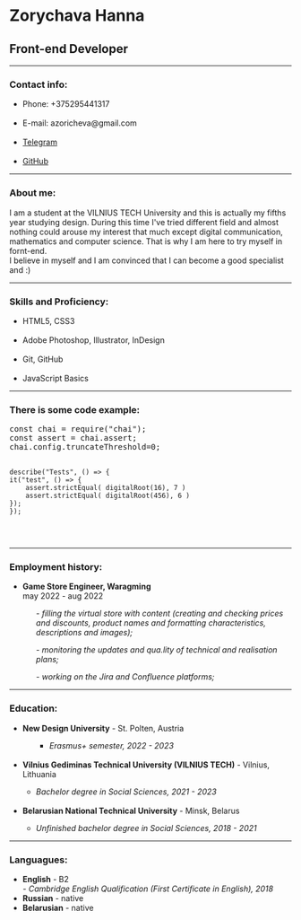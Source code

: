 <h1><strong>Zorychava Hanna</strong></h1>

<h2> Front-end Developer</h2>

_________________

<h3>Contact info:</h3>
<ul>
<li>Phone: +375295441317</li>
<br><li>E-mail: azoricheva@gmail.com </li>
<br><li><a href="https://t.me/trava_vesna">Telegram</a></li>
<br><li><a href="https://github.com/kvietacka-js">GitHub</a></li>
</ul>

_________________

<p><h3>About me:</h3>
I am a student at the VILNIUS TECH University and this is actually my fifths year studying design. During this time I've tried different field and almost nothing could arouse my interest that much except digital communication, mathematics and computer science. That is why I am here to try myself in fornt-end.
<br> I believe in myself and I am convinced that I can become a good specialist and :)
</p>

_________________

<h3>Skills and Proficiency:</h3>
<ul>
<li>HTML5, CSS3</li>
<br><li>Adobe Photoshop, Illustrator, InDesign</li>
<br><li>Git, GitHub</li>
<br><li>JavaScript Basics</li>
</ul>

_________________

<h3>There is some code example:</h3>
<p><pre>
const chai = require("chai");
const assert = chai.assert;
chai.config.truncateThreshold=0;

    describe("Tests", () => {
    it("test", () => {
        assert.strictEqual( digitalRoot(16), 7 )
        assert.strictEqual( digitalRoot(456), 6 )
    });
    }); 
</pre></p>

_________________

<h3>Employment history:</h3>
<ul>
<li><strong>Game Store Engineer, Waragming</strong></li>
 may 2022 - aug 2022
  <ul><em>-	filling the virtual store with content (creating and checking prices and discounts, product names and formatting characteristics, descriptions and images);</em></ul>
  <ul><em>-	monitoring the updates and qua.lity of technical and realisation plans;</em></ul>
  <ul><em>-	working on the Jira and Confluence platforms;</em></ul>
</ul>

_________________

<h3>Education:</h3>
<ul>
<li><strong>New Design University</strong> - St. Polten, Austria</li>
    <ul><ul>
    <li><em>Erasmus+ semester, 2022 - 2023</li></em>
    </ul></ul>
<br><li><strong>Vilnius Gediminas Technical University (VILNIUS TECH)</strong> - Vilnius, Lithuania</li>
    <ul>
    <li><em>Bachelor degree in Social Sciences, 2021 - 2023</li></em>
    </ul>
<br><li><strong>Belarusian National Technical University</strong> - Minsk, Belarus</li>
    <ul>
    <li><em>Unfinished bachelor degree in Social Sciences, 2018 - 2021</li></em>
    </ul>
</ul>

_________________

<h3>Languagues:</h3>
<ul>
<li><strong>English</strong> - B2</li>
<em>-	 Cambridge English Qualification (First Certificate in English), 2018 </em>
<li><strong>Russian</strong> - native</li>
<li><strong>Belarusian</strong> - native</li>
</ul>
